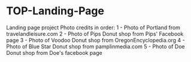 # TOP-Landing-Page
Landing page project
Photo credits in order:
1 - Photo of Portland from travelandleisure.com
2 - Photo of Pips Donut shop from Pips' Facebook page
3 - Photo of Voodoo Donut shop from OregonEncyclopedia.org 
4 - Photo of Blue Star Donut shop from pamplinmedia.com
5 - Photo of Doe Donut shop from Doe's facebook page